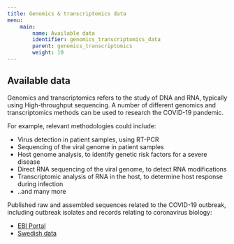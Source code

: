 ```yaml
---
title: Genomics & transcriptomics data
menu:
    main:
        name: Available data
        identifier: genomics_transcriptomics_data
        parent: genomics_transcriptomics
        weight: 10
---
```


## Available data
Genomics and transcriptomics refers to the study of DNA and RNA, typically using High-throughput sequencing.
A number of different genomics and transcriptomics methods can be used to research the COVID-19 pandemic.

For example, relevant methodologies could include:

* Virus detection in patient samples, using RT-PCR
* Sequencing of the viral genome in patient samples
* Host genome analysis, to identify genetic risk factors for a severe disease
* Direct RNA sequencing of the viral genome, to detect RNA modifications
* Transcriptomic analysis of RNA in the host, to determine host response during infection
* ..and many more

Published raw and assembled sequences related to the COVID-19 outbreak, including outbreak isolates and records relating to coronavirus biology:
* [EBI Portal](https://www.covid19dataportal.org/sequences)
* [Swedish data](swedish_data)

